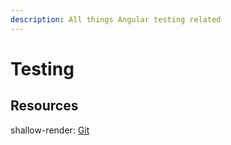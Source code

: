 ```yaml
---
description: All things Angular testing related
---
```


# Testing

## Resources

shallow-render: [Git](https://github.com/getsaf/shallow-render)

